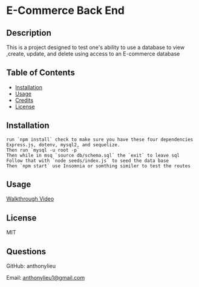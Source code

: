 # E-Commerce Back End

## Description

This is a project designed to test one's ability to use a database to view ,create, update, and delete using access to an E-commerce database

## Table of Contents

- [Installation](#installation)
- [Usage](#usage)
- [Credits](#credits)
- [License](#license)

## Installation

```
run `npm install` check to make sure you have these four dependencies Express.js, dotenv, mysql2, and sequelize.
Then run `mysql -u root -p`
Then while in msq `source db/schema.sql` the `exit` to leave sql
Follow that with `node seeds/index.js` to seed the data base
Then `npm start` use Insomnia or somthing similer to test the routes
```

## Usage

[Walkthrough Video](https://drive.google.com/file/d/1XI022gLHYt_F8obMyD35KTj6PQa09CNA/view)

## License

MIT

## Questions

GitHub: anthonylieu

Email: anthonylieu1@gmail.com
